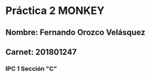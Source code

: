 # Práctica 2 MONKEY
## Nombre: Fernando Orozco Velásquez
## Carnet: 201801247
### IPC 1 Sección "C"
